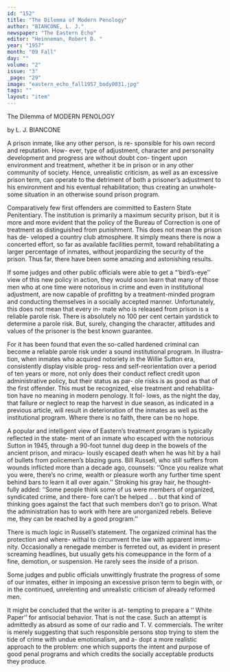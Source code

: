 ```yaml
---
id: "152"
title: "The Dilemma of Modern Penology"
author: "BIANCONE, L. J."
newspaper: "The Eastern Echo"
editor: "Heinneman, Robert D. "
year: "1957"
month: "09 Fall"
day: ""
volume: "2"
issue: "3"
_page: "29"
image: "eastern_echo_fall1957_body0031.jpg"
tags: ""
layout: "item"
---
```

The Dilemma
of MODERN PENOLOGY

by L. J. BIANCONE

A prison inmate, like any other person, is re-
sponsible for his own record and reputation. How-
ever, type of adjustment, character and personality
development and progress are without doubt con-
tingent upon environment and treatment, whether it
be in prison or in any other community of society.
Hence, unrealistic criticism, as well as an excessive
prison term, can operate to the detriment of both a
prisoner’s adjustment to his environment and his
eventual rehabilitation; thus creating an unwhole-
some situation in an otherwise sound prison program.

Comparatively few first offenders are committed
to Eastern State Penitentiary. The institution is
primarily a maximum security prison, but it is more
and more evident that the policy of the Bureau of
Correction is one of treatment as distinguished from
punishment. This does not mean the prison has de-
veloped a country club atmosphere. It simply means
there is now a concerted effort, so far as available
facilities permit, toward rehabilitating a larger
percentage of inmates, without jeopardizing the
security of the prison. Thus far, there have been
some amazing and astonishing results.

If some judges and other public officials were
able to get a “‘bird’s-eye’’ view of this new policy
in action, they would soon learn that many of those
men who at one time were notorious in crime and
even in institutional adjustment, are now capable
of profittng by a treatment-minded program and
conducting themselves in a socially accepted manner.
Unfortunately, this does not mean that every in-
mate who is released from prison is a reliable parole
risk. There is absolutely no 100 per cent certain
yardstick to determine a parole risk. But, surely,
changing the character, attitudes and values of the
prisoner is the best known guarantee.

For it has been found that even the so-called
hardened criminal can become a reliable parole risk
under a sound institutional program. In illustra-
tion, when inmates who acquired notoriety in the
Willie Sutton era, consistently display visible prog-
ress and self-reorientation over a period of ten years
or more, not only does their conduct reflect credit
upon administrative policy, but their status as par-
ole risks is as good as that of the first offender. This
must be recognized, else treatment and rehabilita-
tion have no meaning in modern penology. It fol-
lows, as the night the day, that failure or neglect
to reap the harvest in due season, as indicated in a
previous article, will result in deterioration of the
inmates as well as the institutional program. Where
there is no faith, there can be no hope.

A popular and intelligent view of Eastern’s
treatment program is typically reflected in the state-
ment of an inmate who escaped with the notorious
Sutton in 1945, through a 90-foot tunnel dug deep
in the bowels of the ancient prison, and miracu-
lously escaped death when he was hit by a hail of
bullets from policemen’s blazing guns. Bill Russell,
who still suffers from wounds inflicted more than a
decade ago, counsels: ‘‘Once you realize what you
were, there’s no crime, wealth or pleasure worth
any further time spent behind bars to learn it all
over again.’’ Stroking his gray hair, he thought-
fully added: ‘‘Some people think some of us were
members of organized, syndicated crime, and there-
fore can’t be helped .. . but that kind of thinking
goes against the fact that such members don’t go to
prison. What the administration has to work with
here are unorganized rebels. Believe me, they can
be reached by a good program.’’

There is much logic in Russell’s statement. The
organized criminal has the protection and where-
withal to circumvent the law with apparent immu-
nity. Occasionally a renegade member is ferreted
out, as evident in present screaming headlines, but
usually gets his comeuppance in the form of a fine,
demotion, or suspension. He rarely sees the inside
of a prison.

Some judges and public officials unwittingly
frustrate the progress of some of our inmates, either
in imposing an excessive prison term to begin with,
or in the continued, unrelenting and unrealistic
criticism of already reformed men.

It might be concluded that the writer is at-
tempting to prepare a ‘‘ White Paper’’ for antisocial
behavior. That is not the case. Such an attempt
is admittedly as absurd as some of our radio and
T. V. commercials. The writer is merely suggesting
that such responsible persons stop trying to stem
the tide of crime with undue emotionalism, and a-
dopt a more realistic approach to the problem: one
which supports the intent and purpose of good penal
programs and which credits the socially acceptable
products they produce.
